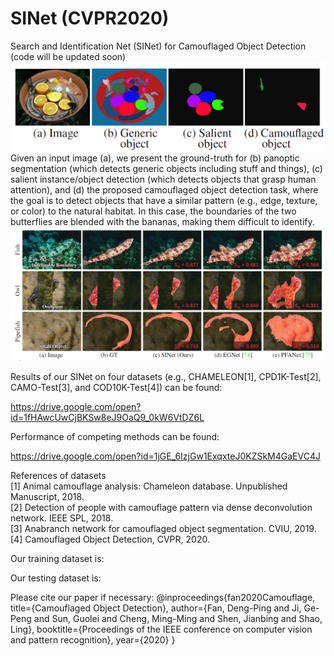 # SINet (CVPR2020)
Search and Identification Net (SINet) for Camouflaged Object Detection (code will be updated soon)<br>
![alt text](./COD-task.png)
Given an input image (a), we present the ground-truth for (b) panoptic segmentation (which detects generic objects including stuff and things), (c) salient instance/object detection (which detects objects that grasp human attention), and (d) the proposed camouflaged object detection task, where the goal is to detect objects that have a similar pattern (e.g., edge, texture, or color) to the natural habitat. In this case, the boundaries of the two butterflies are blended with the bananas, making them difficult to identify.
![alt text](./CmpResults.png)

Results of our SINet on four datasets (e.g., CHAMELEON[1], CPD1K-Test[2], CAMO-Test[3], and COD10K-Test[4]) can be found:<br> 

https://drive.google.com/open?id=1fHAwcUwCjBKSw8eJ9OaQ9_0kW6VtDZ6L

Performance of competing methods can be found:

https://drive.google.com/open?id=1jGE_6IzjGw1ExqxteJ0KZSkM4GaEVC4J

References of datasets<br>
[1] Animal camouflage analysis: Chameleon database. Unpublished Manuscript, 2018. <br>
[2] Detection of people with camouflage pattern via dense deconvolution network. IEEE SPL, 2018.<br>
[3] Anabranch network for camouflaged object segmentation. CVIU, 2019.<br>
[4] Camouflaged Object Detection, CVPR, 2020.

Our training dataset is:

Our testing dataset is:

Please cite our paper if necessary:
@inproceedings{fan2020Camouflage,
  title={Camouflaged Object Detection},
  author={Fan, Deng-Ping and Ji, Ge-Peng and Sun, Guolei and Cheng, Ming-Ming and Shen, Jianbing and Shao, Ling},
  booktitle={Proceedings of the IEEE conference on computer vision and pattern recognition},
  year={2020}
}
